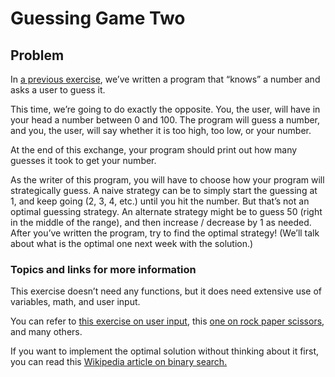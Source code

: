 # Guessing Game Two   
## Problem

In [a previous exercise](guessinggameone.md), we’ve written a program that “knows” a number and asks a user to guess it.

This time, we’re going to do exactly the opposite. You, the user, will have in your head a number between 0 and 100. The program will guess a number, and you, the user, will say whether it is too high, too low, or your number.

At the end of this exchange, your program should print out how many guesses it took to get your number.

As the writer of this program, you will have to choose how your program will strategically guess. A naive strategy can be to simply start the guessing at 1, and keep going (2, 3, 4, etc.) until you hit the number. But that’s not an optimal guessing strategy. An alternate strategy might be to guess 50 (right in the middle of the range), and then increase / decrease by 1 as needed. After you’ve written the program, try to find the optimal strategy! (We’ll talk about what is the optimal one next week with the solution.)

### Topics and links for more information

This exercise doesn’t need any functions, but it does need extensive use of variables, math, and user input.

You can refer to [this exercise on user input](characterinput.md), this [one on rock paper scissors](rockpaperscissors.md), and many others.

If you want to implement the optimal solution without thinking about it first, you can read this [Wikipedia article on binary search.](https://en.wikipedia.org/wiki/Binary_search_algorithm)